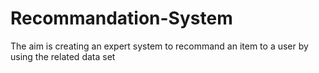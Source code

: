 # Recommandation-System
The aim is creating an expert system to recommand an item to a user by using the related data set

